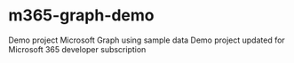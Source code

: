 # m365-graph-demo
Demo project Microsoft Graph using sample data
Demo project updated for Microsoft 365 developer subscription
